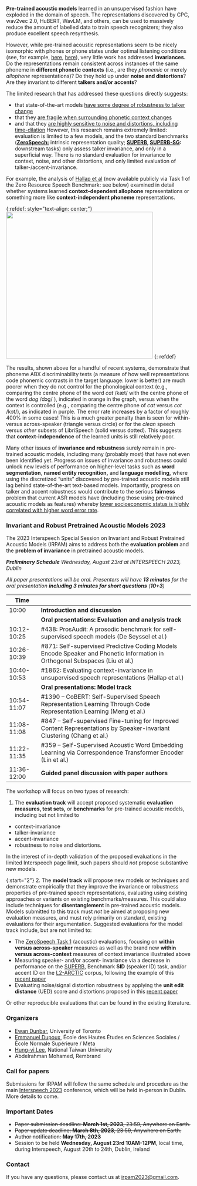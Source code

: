 **Pre-trained acoustic models** learned in an unsupervised fashion have exploded in the domain of speech. The representations discovered by CPC, wav2vec 2.0, HuBERT, WavLM, and others, can be used to massively reduce the amount of labelled data to train speech recognizers; they also produce excellent speech resynthesis.

However, while pre-trained acoustic representations seem to be nicely isomorphic with phones or phone states under optimal listening conditions (see, for example, [here](https://proceedings.neurips.cc/paper/2020/hash/92d1e1eb1cd6f9fba3227870bb6d7f07-Abstract.html), [here](https://ieeexplore.ieee.org/abstract/document/9414776/?casa_token=odmFOIWEJoAAAAAA:LNdam3N45ZkSWPKGokHWJN71qJd_kgII8LM0L4tqvt2hKEOa5VgUC_DZRf2XIpZpGc-Zp6M)), very little work has addressed **invariances.** Do the representations remain consistent across instances of the same phoneme in **different phonetic contexts** (i.e., are they *phonemic* or merely *allophone* representations)? Do they hold up under **noise and distortions**? Are they invariant to different **talkers and/or accents**?



The limited research that has addressed these questions directly suggests:
- that state-of-the-art models [have some degree of robustness to talker change](https://ieeexplore.ieee.org/abstract/document/9888095?casa_token=q5yNt_-Ax6UAAAAA:ZTb5yGkCyUMxhwKXtKx-yWggIhofX0f-9LwHIh-DQCzjso5zONobs5s_ld07Rfb-oxtaUVQ)
- that they [are fragile when surrounding phonetic context changes](https://arxiv.org/abs/2210.15775)
- and that they [are highly sensitive to noise and distortions, including time-dilation](https://arxiv.org/abs/2209.15483)
However, this research remains extremely limited: evaluation is limited to a few models, and the two standard benchmarks ([**ZeroSpeech:**](https://zerospeech.com/) intrinsic representation quality; **[SUPERB](https://superbbenchmark.org/), [SUPERB-SG](https://arxiv.org/abs/2203.06849):** downstream tasks) only assess talker invariance, and only in a superficial way. There is no standard evaluation for invariance to context, noise, and other distortions, and only limited evaluation of talker-/accent-invariance.

For example, the analysis of [Hallap et al](https://arxiv.org/abs/2210.15775) (now available publicly via Task 1 of the Zero Resource Speech Benchmark: see below) examined in detail whether systems learned **context-dependent allophone** representations or something        more like **context-independent phoneme** representations.

{:refdef: style="text-align: center;"}
<img src="{{site.baseurl}}/assets/abxcontext-exp1.png" width="400">
{: refdef}

The results, shown above for a handful of recent systems, demonstrate that phoneme ABX discriminability tests (a measure of how well representations code phonemic contrasts in the target language: lower is better) are much poorer when they do not control for the phonological context (e.g., comparing the centre phone of the word *cat* /kæt/ with the centre phone of the word *dog* /dɔɡ/ ), indicated in orange in the graph, versus when the context is controlled (e.g., comparing the centre phone of *cat* versus *cot* /kɔt/), as indicated in purple. The error rate increases by a factor of roughly 400% in some cases! This is a much greater penalty than is seen for within- versus across-speaker (triangle versus circle) or for the *clean* speech versus *other* subsets of LibriSpeech (solid versus dotted). This suggests that **context-independence** of the learned units is still relatively poor.

Many other issues of **invariance and robustness** surely remain in pre-trained acoustic models, including many (probably most) that have not even been identified yet.
Progress on issues of invariance and robustness could unlock new levels of performance on higher-level tasks such as **word segmentation**, **named entity recognition,** and **language modelling,** where using the discretized “units” discovered by pre-trained acoustic models still lag behind state-of-the-art text-based models. Importantly, progress on talker and accent robustness would contribute to the serious **fairness** problem that current ASR models have (including those using pre-trained acoustic models as features) whereby [lower socioeconomic status is highly correlated with higher word error rate](https://arxiv.org/abs/2110.08583).




### Invariant and Robust Pretrained Acoustic Models 2023

The 2023 Interspeech Special Session on Invariant and Robust Pretrained Acoustic Models (IRPAM) aims to address both the **evaluation problem**
and the **problem of invariance** in pretrained acoustic models.

***Preliminary Schedule***
*Wednesday, August 23rd at INTERSPEECH 2023, Dublin*


*All paper presentations will be oral. Presenters will have **13 minutes** for
the oral presentation **including 3 minutes for short questions** (**10+3**)*

| Time                |                                                            |
|---------------------|------------------------------------------------------------|
| 10:00               | **Introduction and discussion**                              |
|                     | **Oral presentations: Evaluation and analysis track**          |
| 10:12-10:25         | #438: ProsAudit: A prosodic benchmark for self-supervised speech models (De Seyssel et al.) |
| 10:26-10:39         | #871: Self-supervised Predictive Coding Models Encode Speaker and Phonetic Information in Orthogonal Subspaces (Liu et al.) |
| 10:40-10:53         | #1862: Evaluating context-invariance in unsupervised speech representations (Hallap et al.) |
|                     | **Oral presentations: Model track**                            |
| 10:54-11:07         | #1390 – CoBERT: Self-Supervised Speech Representation Learning Through Code Representation Learning (Meng et al.) |
| 11:08-11:08         | #847 – Self-supervised Fine-tuning for Improved Content Representations by Speaker-invariant Clustering (Chang et al.) |
| 11:22-11:35         | #359 – Self-Supervised Acoustic Word Embedding Learning via Correspondence Transformer Encoder (Lin et al.) |
| 11:36-12:00         | **Guided panel discussion with paper authors**              |


The workshop will focus on two types of research:

1. The **evaluation track** will accept proposed systematic **evaluation measures, test sets,** or **benchmarks** for pre-trained acoustic models, including but not limited to
- context-invariance
- talker-invariance
- accent-invariance
- robustness to noise and distortions.

In the interest of in-depth validation of the proposed evaluations in the  limited Interspeech page limit, such papers should *not* propose substantive new models.

{:start="2"}
2. The **model track** will propose new models or techniques and demonstrate empirically that they improve the invariance or robustness properties of pre-trained speech representations, evaluating using existing approaches or variants on existing benchmarks/measures. This could also include techniques for **disentanglement** in pre-trained acoustic models. Models submitted to this track must *not* be aimed at proposing new evaluation measures, and must rely primarily on standard, existing evaluations for their argumentation.  Suggested evaluations for the model track include, but are not limited to:
- The [ZeroSpeech Task 1](https://zerospeech.com/tasks/task_1/tasks_goals/) (acoustic) evaluations, focusing on **within versus across-speaker** measures as well as the brand new **within versus across-context** measures of context invariance illustrated above
- Measuring speaker- and/or accent- invariance via a decrease in performance on the [SUPERB](https://superbbenchmark.org/), Benchmark **SID** (speaker ID) task, and/or accent ID on the [L2-ARCTIC](https://psi.engr.tamu.edu/l2-arctic-corpus/) corpus, following the example of this [recent paper](https://proceedings.mlr.press/v162/qian22b.html)
- Evaluating noise/signal distortion robustness by applying the **unit edit distance** (UED) score and distortions proposed in this [recent paper](https://arxiv.org/abs/2209.15483)

Or other reproducible evaluations that can be found in the existing literature.


### Organizers
- [Ewan Dunbar](http://ewan.website/), University of Toronto
- [Emmanuel Dupoux](http://www.lscp.net/persons/dupoux/), École des Hautes Études en Sciences Sociales / École Normale Supérieure / Meta
- [Hung-yi Lee](https://speech.ee.ntu.edu.tw/~hylee/index.php), National Taiwan University
- Abdelrahman Mohamed, Rembrand

### Call for papers
Submissions for IRPAM will follow the same schedule and procedure as the main [Interspeech 2023](https://interspeech2023.org) conference, which will be held in-person in Dublin. More details to come.

### Important Dates
- ~~Paper submission deadline: **March 1st, 2023**, 23:59, Anywhere on Earth.~~
- ~~Paper update deadline: **March 8th, 2023**, 23:59, Anywhere on Earth.~~
- ~~Author notification: **May 17th, 2023**~~
- Session to be held **Wednesday, August 23rd 10AM-12PM**, local time, during Interspeech, August 20th to 24th, Dublin, Ireland

### Contact
If you have any questions, please contact us at irpam2023@gmail.com.

